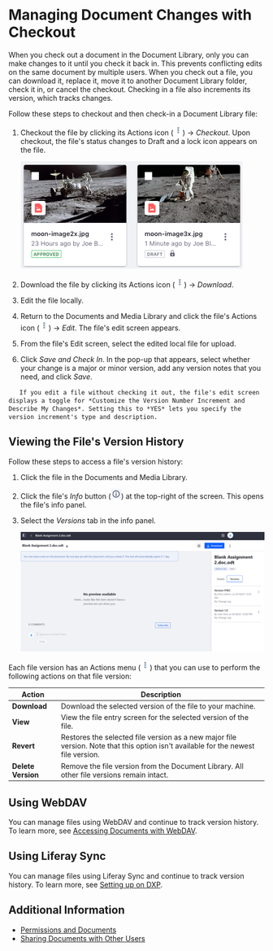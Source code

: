 # Managing Document Changes with Checkout

When you check out a document in the Document Library, only you can make changes to it until you check it back in. This prevents conflicting edits on the same document by multiple users. When you check out a file, you can download it, replace it, move it to another Document Library folder, check it in, or cancel the checkout. Checking in a file also increments its version, which tracks changes.

Follow these steps to checkout and then check-in a Document Library file:

1. Checkout the file by clicking its Actions icon (![Actions](../../../../images/icon-actions.png)) &rarr; *Checkout*. Upon checkout, the file's status changes to Draft and a lock icon appears on the file.

    ![The file on the right in this image is checked out.](./managing-document-changes-with-checkout/images/01.png)

2. Download the file by clicking its Actions icon (![Actions](../../../../images/icon-actions.png)) &rarr; *Download*.
3. Edit the file locally.
4. Return to the Documents and Media Library and click the file's Actions icon (![Actions](../../../../images/icon-actions.png)) &rarr; *Edit*. The file's edit screen appears.
5. From the file's Edit screen, select the edited local file for upload.
6. Click *Save and Check In*. In the pop-up that appears, select whether your change is a major or minor version, add any version notes that you need, and click *Save*.

```tip::
   If you edit a file without checking it out, the file's edit screen displays a toggle for *Customize the Version Number Increment and Describe My Changes*. Setting this to *YES* lets you specify the version increment's type and description.
```

## Viewing the File's Version History

Follow these steps to access a file's version history:

1. Click the file in the Documents and Media Library.
1. Click the file's *Info* button (![**i**](../../../../images/icon-information.png)) at the top-right of the screen. This opens the file's info panel.
1. Select the *Versions* tab in the info panel.

    ![Liferay keeps track of the version history.](./managing-document-changes-with-checkout/images/02.png)

Each file version has an Actions menu (![Actions](../../../../images/icon-actions.png)) that you can use to perform the following actions on that file version:

| Action | Description |
| --- | --- |
| **Download** | Download the selected version of the file to your machine. |
| **View** | View the file entry screen for the selected version of the file. |
| **Revert** | Restores the selected file version as a new major file version. Note that this option isn't available for the newest file version. |
| **Delete Version** | Remove the file version from the Document Library. All other file versions remain intact. |

## Using WebDAV

You can manage files using WebDAV and continue to track version history. To learn more, see [Accessing Documents with WebDAV](../accessing-documents-with-webdav.md).

## Using Liferay Sync

You can manage files using Liferay Sync and continue to track version history. To learn more, see [Setting up on DXP](../liferay-sync/setting-up-on-dxp/installation.md).

## Additional Information

* [Permissions and Documents](./permissions-and-documents.md)
* [Sharing Documents with Other Users](./sharing-documents-with-other-users.md)
